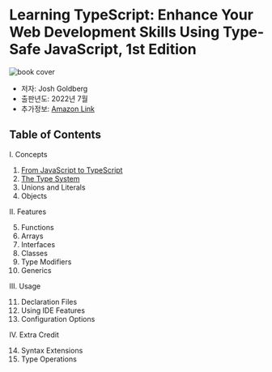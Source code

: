 # Learning TypeScript: Enhance Your Web Development Skills Using Type-Safe JavaScript, 1st Edition

![book cover](https://learning.oreilly.com/library/cover/9781098110321/250w/)

-   저자: Josh Goldberg
-   출판년도: 2022년 7월
-   추가정보: [Amazon Link](https://a.co/d/1JxfUEE)

## Table of Contents

I. Concepts

1. [From JavaScript to TypeScript](1.%20From%20JavaScript%20to%20TypeScript.md)
2. [The Type System](2.%20The%20Type%20System.md)
3. Unions and Literals
4. Objects

II. Features

5. Functions
6. Arrays
7. Interfaces
8. Classes
9. Type Modifiers
10. Generics

III. Usage

11. Declaration Files
12. Using IDE Features
13. Configuration Options

IV. Extra Credit

14. Syntax Extensions
15. Type Operations
